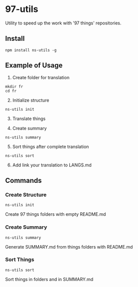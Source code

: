 # 97-utils

Utility to speed up the work with '97 things' repositories.

## Install

```
npm install ns-utils -g
```

## Example of Usage

1. Create folder for translation
  ```
  mkdir fr
  cd fr
  ```

2. Initialize structure
  ```
  ns-utils init
  ```

3. Translate things

4. Create summary
  ```
  ns-utils summary
  ```

5. Sort things after complete translation
  ```
  ns-utils sort
  ```

6. Add link your translation to LANGS.md


## Commands

### Create Structure

```
ns-utils init
```

Create 97 things folders with empty README.md

### Create Summary

```
ns-utils summary
```

Generate SUMMARY.md from things folders with README.md

### Sort Things

```
ns-utils sort
```

Sort things in folders and in SUMMARY.md
